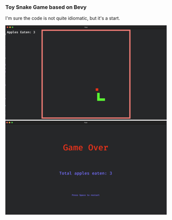 ### Toy Snake Game based on Bevy

I'm sure the code is not quite idiomatic, but it's a start.

![screen 1](images/bevy-snake-screen-1.png)
![screen 2](images/bevy-snake-screen-2.png)
